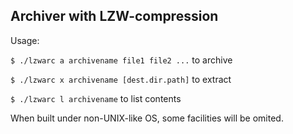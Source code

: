 ## Archiver with LZW-compression

Usage:

`$ ./lzwarc a archivename file1 file2 ...` to archive

`$ ./lzwarc x archivename [dest.dir.path]` to extract

`$ ./lzwarc l archivename` to list contents

When built under non-UNIX-like OS, some facilities will be omited.
